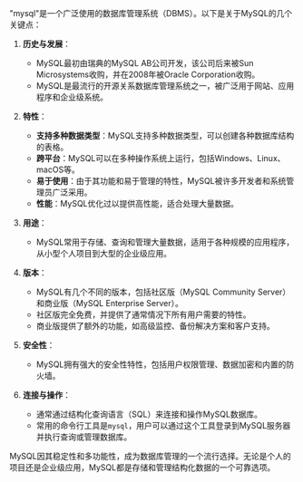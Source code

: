
"mysql"是一个广泛使用的数据库管理系统（DBMS）。以下是关于MySQL的几个关键点：

1. **历史与发展**：
   - MySQL最初由瑞典的MySQL AB公司开发，该公司后来被Sun Microsystems收购，并在2008年被Oracle Corporation收购。
   - MySQL是最流行的开源关系数据库管理系统之一，被广泛用于网站、应用程序和企业级系统。

2. **特性**：
   - **支持多种数据类型**：MySQL支持多种数据类型，可以创建各种数据库结构的表格。
   - **跨平台**：MySQL可以在多种操作系统上运行，包括Windows、Linux、macOS等。
   - **易于使用**：由于其功能和易于管理的特性，MySQL被许多开发者和系统管理员广泛采用。
   - **性能**：MySQL优化过以提供高性能，适合处理大量数据。

3. **用途**：
   - MySQL常用于存储、查询和管理大量数据，适用于各种规模的应用程序，从小型个人项目到大型的企业级应用。

4. **版本**：
   - MySQL有几个不同的版本，包括社区版（MySQL Community Server）和商业版（MySQL Enterprise Server）。
   - 社区版完全免费，并提供了通常情况下所有用户需要的特性。
   - 商业版提供了额外的功能，如高级监控、备份解决方案和客户支持。

5. **安全性**：
   - MySQL拥有强大的安全性特性，包括用户权限管理、数据加密和内置的防火墙。

6. **连接与操作**：
   - 通常通过结构化查询语言（SQL）来连接和操作MySQL数据库。
   - 常用的命令行工具是`mysql`，用户可以通过这个工具登录到MySQL服务器并执行查询或管理数据库。

MySQL因其稳定性和多功能性，成为数据库管理的一个流行选择。无论是个人的项目还是企业级应用，MySQL都是存储和管理结构化数据的一个可靠选项。